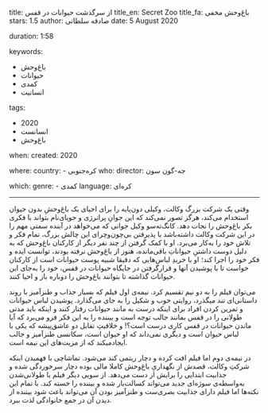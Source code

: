 
title: از سرگذشت حیوانات در قفس
title_en: Secret Zoo 
title_fa: باغ‌وحش مخفی 
stars: 1.5
author: صادقه سلطانی
date: 5 August 2020

duration: 1:58

keywords:
  - باغ‌وحش
  - حیوانات
  - کمدی 
  - انسانیت 

tags:
  - 2020
  - انسانست 
  - باغ‌وحش  

when:
  created: 2020

where:
  country:
    - کره‌جنوبی
who:
  director: جه-گون سون

which:
  genre:
    - کمدی 
  language: کره‌ای

---

وقتی یک شرکت بزرگ وکالت، وکیلی دون‌پایه را برای احیای یک باغ‌وحشِ بدون حیوان استخدام می‌کند، هرگز تصور نمی‌کند که این جوان‌ِ پرانرژی و جویای‌نام بتواند با فکری بکر باغ‌وحش را نجات دهد. کانگ‌ته‌سو وکیل جوانی که می‌خواهد در آینده سمتی مهم را در این شرکت وکالت داشته‌باشد با پذیرفتن بی‌چون‌وچرای این چالش بزرگ، تمام فکر و تلاش خود را به‌کار می‌برد. او با کمک گرفتن از چند نفر دیگر از کارکنان‌ باغ‌وحش که به دلیل دوست داشتن‌ِ حیواناتِ باقی‌مانده، هنوز از باغ‌وحش نرفته بودند، توانست ایده و فکر خود را اجرا کند؛ او با خریدِ لباس‌هایی که دقیقا شبیه پوست حیوانات است از کارکنان خواست تا با پوشیدن آنها و قرارگرفتن در جایگاه حیوانات در قفس، خود را به‌جای این حیوانات گذاشته تا بتوانند باغ‌وحش را دوباره باز و احیا کنند.

می‌توان فیلم را به دو نیم تقسیم کرد. نیمه‌ی اول فیلم که بسیار جذاب و طنزآمیز با روند داستانی‌ای تند میگذرد، روایتی خوب و شکیل را به جای می‌گذارد. پوشیدن لباس حیوانات و تمرین کردن‌ افراد برای اینکه درست به‌ مانند حیوانات رفتار کنند و اینکه باید مدتی طولانی را در قفس بمانند جالب توجه است و بیننده را به این فکر فرو می‌برد که آیا ماندن حیوانات در قفس کاری درست است؟! و خلاقیتِ تقابل دو عاشق‌پیشه که یکی با لباس حیوان است و دیگری نمی‌داند که او حیوان است، سکانسی طنزآمیز و جالب ایجادمیکند که از مزیت‌های این نیمه‌ است.

در نیمه‌ی دوم اما فیلم افت کرده و دچار ریتمی کند می‌شود. تماشاچی با فهمیدن اینکه شرکتِ وکالت، قصدش از نگهداریِ باغ‌وحش کاملا مالی بوده دچار سرخوردگی شده و جذابیت ابتدایی را برایش از دست می‌دهد. از سویی دیگر فیلم با طولانی‌شدن به‌واسطه‌ی سوژه‌ای جدید می‌تواند کسالت‌بار شده و بیننده را خسته کند. با تمام این نکته‌ها اما فیلم‌ دارای جذابیت بصری‌ست و طنزآمیز بودن آن می‌تواند باعث شود بیننده از دیدن آن در جمع‌ خانوادگی لذت ببرد.